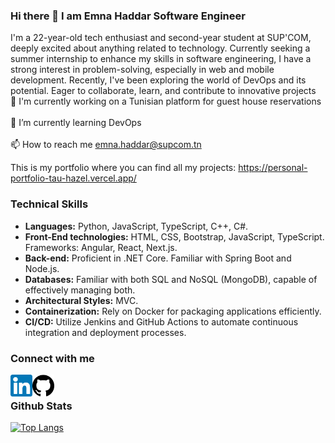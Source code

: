 ### Hi there 👋 I am Emna Haddar Software Engineer

I'm a 22-year-old tech enthusiast and second-year student at SUP'COM, deeply excited about anything related to technology. Currently seeking a summer internship to enhance my skills in software engineering, I have a strong interest in problem-solving, especially in web and mobile development. Recently, I've been exploring the world of DevOps and its potential. Eager to collaborate, learn, and contribute to innovative projects
<br>
🔭 I'm currently working on a Tunisian platform for guest house reservations
<br>  
🌱 I’m currently learning DevOps
<br>  
📫 How to reach me emna.haddar@supcom.tn

This is my portfolio where you can find all my projects: https://personal-portfolio-tau-hazel.vercel.app/
### Technical Skills
- **Languages:** Python, JavaScript, TypeScript, C++, C#.
- **Front-End technologies:** HTML, CSS, Bootstrap, JavaScript, TypeScript. Frameworks: Angular, React, Next.js.
- **Back-end:** Proficient in .NET Core. Familiar with Spring Boot and Node.js.
- **Databases:** Familiar with both SQL and NoSQL (MongoDB), capable of effectively managing both.
- **Architectural Styles:** MVC.
- **Containerization:** Rely on Docker for packaging applications efficiently.
- **CI/CD:** Utilize Jenkins and GitHub Actions to automate continuous integration and deployment processes.

### Connect with me
<a href="https://www.linkedin.com/in/emna-haddar-16bb1a259/">
  <img align="left" src="https://github.com/Emnahad/Emnahad/raw/main/linkedin.png" alt="Emna Haddar | Linkedin" width="35px"/>
</a>
<a href="https://github.com/Emnahad">
  <img align="left" src="https://github.com/Emnahad/Emnahad/blob/main/Github.png" alt="Emna Haddar | Github" width="35px"/>
</a>
<br>  





### Github Stats

[![Top Langs](https://github-readme-stats.vercel.app/api/top-langs/?username=Emnahad&layout=compact)](https://github.com/Emnahad)
